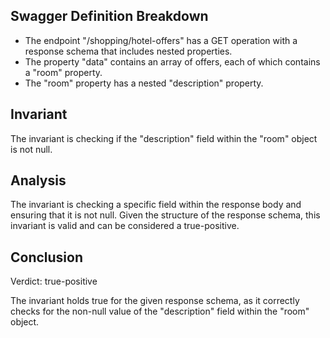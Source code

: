 ## Swagger Definition Breakdown
- The endpoint "/shopping/hotel-offers" has a GET operation with a response schema that includes nested properties.
- The property "data" contains an array of offers, each of which contains a "room" property.
- The "room" property has a nested "description" property.

## Invariant
The invariant is checking if the "description" field within the "room" object is not null.

## Analysis
The invariant is checking a specific field within the response body and ensuring that it is not null. Given the structure of the response schema, this invariant is valid and can be considered a true-positive.

## Conclusion
Verdict: true-positive

The invariant holds true for the given response schema, as it correctly checks for the non-null value of the "description" field within the "room" object.
